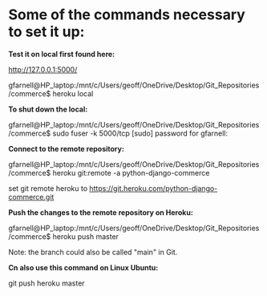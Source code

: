 
# Some of the commands necessary to set it up:

**Test it on local first found here:**

 http://127.0.0.1:5000/

gfarnell@HP_laptop:/mnt/c/Users/geoff/OneDrive/Desktop/Git_Repositories/commerce$ heroku local

**To shut down the local:**

gfarnell@HP_laptop:/mnt/c/Users/geoff/OneDrive/Desktop/Git_Repositories/commerce$ sudo fuser -k 5000/tcp
[sudo] password for gfarnell:

**Connect to the remote repository:**

gfarnell@HP_laptop:/mnt/c/Users/geoff/OneDrive/Desktop/Git_Repositories/commerce$ heroku git:remote -a python-django-commerce

set git remote heroku to https://git.heroku.com/python-django-commerce.git

**Push the changes to the remote repository on Heroku:**

gfarnell@HP_laptop:/mnt/c/Users/geoff/OneDrive/Desktop/Git_Repositories/commerce$ heroku push master

Note: the branch could also be called "main" in Git.

**Cn also use this command on Linux Ubuntu:**

git push heroku master